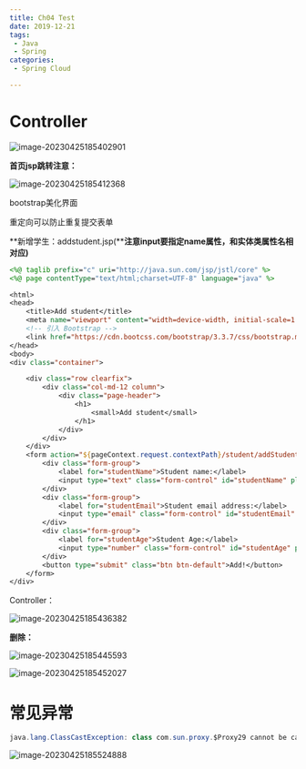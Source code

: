 ```yaml
---
title: Ch04 Test
date: 2019-12-21
tags:
 - Java
 - Spring
categories:
 - Spring Cloud

---
```


# **Controller**

![image-20230425185402901](https://markdown-1301334775.cos.eu-frankfurt.myqcloud.com/image-20230425185402901.png)



**首页jsp跳转注意：**

![image-20230425185412368](https://markdown-1301334775.cos.eu-frankfurt.myqcloud.com/image-20230425185412368.png)



bootstrap美化界面

重定向可以防止重复提交表单

**新增学生：addstudent.jsp(****注意input要指定name属性，和实体类属性名相对应)**

```jsp
<%@ taglib prefix="c" uri="http://java.sun.com/jsp/jstl/core" %>
<%@ page contentType="text/html;charset=UTF-8" language="java" %>

<html>
<head>
    <title>Add student</title>
    <meta name="viewport" content="width=device-width, initial-scale=1.0">
    <!-- 引入 Bootstrap -->
    <link href="https://cdn.bootcss.com/bootstrap/3.3.7/css/bootstrap.min.css" rel="stylesheet">
</head>
<body>
<div class="container">

    <div class="row clearfix">
        <div class="col-md-12 column">
            <div class="page-header">
                <h1>
                    <small>Add student</small>
                </h1>
            </div>
        </div>
    </div>
    <form action="${pageContext.request.contextPath}/student/addStudentAction" method="post">
        <div class="form-group">
            <label for="studentName">Student name:</label>
            <input type="text" class="form-control" id="studentName" placeholder="name" name="name"required>
        </div>
        <div class="form-group">
            <label for="studentEmail">Student email address:</label>
            <input type="email" class="form-control" id="studentEmail" placeholder="e-mail" name="email" required>
        </div>
        <div class="form-group">
            <label for="studentAge">Student Age:</label>
            <input type="number" class="form-control" id="studentAge" placeholder="age" name="age" required>
        </div>
        <button type="submit" class="btn btn-default">Add!</button>
    </form>
</div>
```



Controller：

![image-20230425185436382](https://markdown-1301334775.cos.eu-frankfurt.myqcloud.com/image-20230425185436382.png)



**删除：**

![image-20230425185445593](https://markdown-1301334775.cos.eu-frankfurt.myqcloud.com/image-20230425185445593.png)

![image-20230425185452027](https://markdown-1301334775.cos.eu-frankfurt.myqcloud.com/image-20230425185452027.png)





# 常见异常

```java
java.lang.ClassCastException: class com.sun.proxy.$Proxy29 cannot be cast to class
```



![image-20230425185524888](https://markdown-1301334775.cos.eu-frankfurt.myqcloud.com/image-20230425185524888.png)